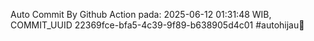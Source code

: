 Auto Commit By Github Action pada: 2025-06-12 01:31:48 WIB, COMMIT_UUID 22369fce-bfa5-4c39-9f89-b638905d4c01 #autohijau🗿
